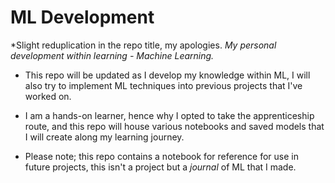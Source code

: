 # ML Development
*Slight reduplication in the repo title, my apologies. 
*My personal development within learning - Machine Learning.*

- This repo will be updated as I develop my knowledge within ML, I will also try to implement ML techniques into previous projects that I've worked on. 
- I am a hands-on learner, hence why I opted to take the apprenticeship route, and this repo will house various notebooks and saved models that I will create along my learning journey.

- Please note; this repo contains a notebook for reference for use in future projects, this isn't a project but a *journal* of ML that I made. 
